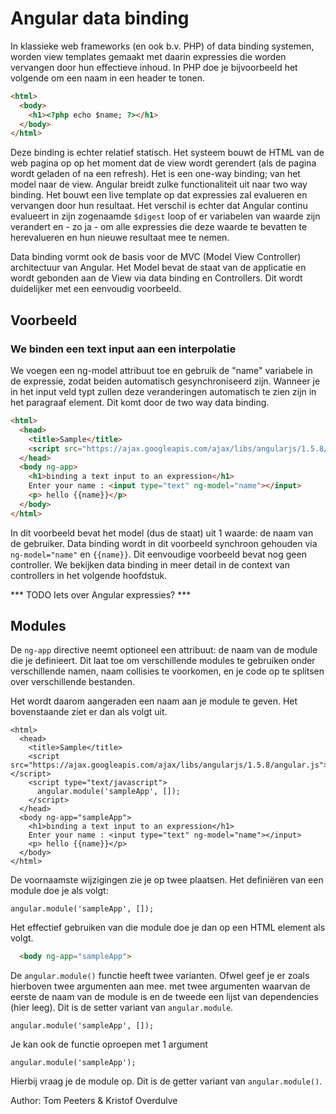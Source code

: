 # Angular data binding

In klassieke web frameworks (en ook b.v. PHP) of data binding systemen, worden view templates gemaakt met daarin expressies die worden vervangen door hun effectieve inhoud. In PHP doe je bijvoorbeeld het volgende om een naam in een header te tonen.

```html
<html>
  <body>
    <h1><?php echo $name; ?></h1>
  </body>
</html>
```

Deze binding is echter relatief statisch. Het systeem bouwt de HTML van de web pagina op op het moment dat de view wordt gerendert (als de pagina wordt geladen of na een refresh). Het is een one-way binding; van het model naar de view. Angular breidt zulke functionaliteit uit naar two way binding. Het bouwt een live template op dat expressies zal evalueren en vervangen door hun resultaat. Het verschil is echter dat Angular continu evalueert in zijn zogenaamde `$digest` loop of er variabelen van waarde zijn verandert en - zo ja - om alle expressies die deze waarde te bevatten te herevalueren en hun nieuwe resultaat mee te nemen.

Data binding vormt ook de basis voor de MVC (Model View Controller) architectuur van Angular. Het Model bevat de staat van de applicatie en wordt gebonden aan de View via data binding en Controllers. Dit wordt duidelijker met een eenvoudig voorbeeld.

## Voorbeeld

### We binden een text input aan een interpolatie

We voegen een ng-model attribuut toe en gebruik de "name" variabele in de expressie, zodat beiden automatisch gesynchroniseerd zijn.
Wanneer je in het input veld typt zullen deze veranderingen automatisch te zien zijn in het paragraaf element. Dit komt door de two way data binding.

```html
<html>
  <head>
    <title>Sample</title>
    <script src="https://ajax.googleapis.com/ajax/libs/angularjs/1.5.8/angular.js"></script>
  </head>
  <body ng-app>
    <h1>binding a text input to an expression</h1>
    Enter your name : <input type="text" ng-model="name"></input>
    <p> hello {{name}}</p>
  </body>
</html>
```

In dit voorbeeld bevat het model (dus de staat) uit 1 waarde: de naam van de gebruiker. Data binding wordt in dit voorbeeld synchroon gehouden via `ng-model="name"` en `{{name}}`. Dit eenvoudige voorbeeld bevat nog geen controller. We bekijken data binding in meer detail in de context van controllers in het volgende hoofdstuk.

*** TODO Iets over Angular expressies? ***

## Modules

De `ng-app` directive neemt optioneel een attribuut: de naam van de module die je definieert. Dit laat toe om verschillende modules te gebruiken onder verschillende namen, naam collisies te voorkomen, en je code op te splitsen over verschillende bestanden.

Het wordt daarom aangeraden een naam aan je module te geven. Het bovenstaande ziet er dan als volgt uit.

```
<html>
  <head>
    <title>Sample</title>
    <script src="https://ajax.googleapis.com/ajax/libs/angularjs/1.5.8/angular.js"></script>
    <script type="text/javascript">
      angular.module('sampleApp', []);
    </script>
  </head>
  <body ng-app="sampleApp">
    <h1>binding a text input to an expression</h1>
    Enter your name : <input type="text" ng-model="name"></input>
    <p> hello {{name}}</p>
  </body>
</html>
```

De voornaamste wijzigingen zie je op twee plaatsen. Het definiëren van een module doe je als volgt:

```
angular.module('sampleApp', []);
```

Het effectief gebruiken van die module doe je dan op een HTML element als volgt.

```html
  <body ng-app="sampleApp">
```

De `angular.module()` functie heeft twee varianten. Ofwel geef je er zoals hierboven twee argumenten aan mee. met twee argumenten waarvan de eerste de naam van de module is en de tweede een lijst van dependencies (hier leeg). Dit is de setter variant van `angular.module`.

```
angular.module('sampleApp', []);
```

Je kan ook de functie oproepen met 1 argument


```
angular.module('sampleApp');
```

Hierbij vraag je de module op. Dit is de getter variant van `angular.module()`.

Author: Tom Peeters & Kristof Overdulve
